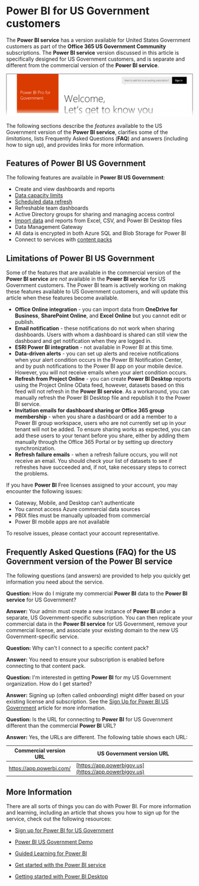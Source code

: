 ﻿<properties
   pageTitle="Power BI for United States Government customers - Overview"
   description="For U.S. Government customers, learn about the features and limitations for the Power BI US Government service"
   services="powerbi"
   documentationCenter=""
   authors="davidiseminger"
   manager="mblythe"
   backup=""
   editor=""
   tags=""
   qualityFocus="no"
   qualityDate=""/>

<tags
   ms.service="powerbi"
   ms.devlang="NA"
   ms.topic="article"
   ms.tgt_pltfrm="NA"
   ms.workload="powerbi"
   ms.date="03/09/2017"
   ms.author="davidi"/>

# Power BI for US Government customers

The **Power BI service** has a version available for United States Government customers as part of the **Office 365 US Government Community** subscriptions. The **Power BI service** version discussed in this article is specifically designed for US Government customers, and is separate and different from the commercial version of the **Power BI service**.

![](media/powerbi-service-govus-overview/service_usgov_overview-1.png)

The following sections describe the *features* available to the US Government version of the **Power BI service**, clarifies some of the *limitations*, lists Frequently Asked Questions (**FAQ**) and answers (including how to sign up), and provides links for more information.


## Features of Power BI US Government

The following features are available in **Power BI US Government**:

-   Create and view dashboards and reports
-   [Data capacity limits](powerbi-admin-manage-your-data-storage-in-power-bi.md)
-   [Scheduled data refresh](powerbi-refresh-data.md)
-   Refreshable team dashboards
-   Active Directory groups for sharing and managing access control
-   [Import data](powerbi-service-get-data.md) and reports from Excel, CSV, and Power BI Desktop files
-   Data Management Gateway
-   All data is encrypted in both Azure SQL and Blob Storage for Power BI
-   Connect to services with [content packs](powerbi-content-packs-services.md)



## Limitations of Power BI US Government

Some of the features that are available in the commercial version of the **Power BI service** are *not* available in the **Power BI service** for US Government customers. The Power BI team is actively working on making these features available to US Government customers, and will update this article when these features become available.

-   **Office Online integration** - you can import data from **OneDrive for Business**, **SharePoint Online**, and **Excel Online** but you cannot edit or publish.
-   **Email notification** - these notifications do not work when sharing dashboards. Users with whom a dashboard is shared can still view the dashboard and get notification when they are logged in.
-   **ESRI Power BI integration** - not available in Power BI at this time.
-   **Data-driven alerts** - you can set up alerts and receive notifications when your alert condition occurs in the Power BI Notification Center, and by push notifications to the Power BI app on your mobile device. However, you will not receive emails when your alert condition occurs.
-   **Refresh from Project Online** - you can create **Power BI Desktop** reports using the Project Online OData feed, however, datasets based on this feed will not refresh in the **Power BI service**.  As a workaround, you can manually refresh the Power BI Desktop file and republish it to the Power BI service.
-   **Invitation emails for dashboard sharing or Office 365 group membership** - when you share a dashboard or add a member to a Power BI group workspace, users who are not currently set up in your tenant will not be added. To ensure sharing works as expected, you can add these users to your tenant before you share, either by adding them manually through the Office 365 Portal or by setting up directory synchronization.
-   **Refresh failure emails** - when a refresh failure occurs, you will not receive an email. You should check your list of datasets to see if refreshes have succeeded and, if not, take necessary steps to correct the problems.


If you have **Power BI** Free licenses assigned to your account, you may encounter the following issues:

-   Gateway, Mobile, and Desktop can’t authenticate
-   You cannot access Azure commercial data sources
-   PBIX files must be manually uploaded from commercial
-   Power BI mobile apps are not available

To resolve issues, please contact your account representative.

## Frequently Asked Questions (FAQ) for the US Government version of the Power BI service

The following questions (and answers) are provided to help you quickly get information you need about the service.

**Question:** How do I migrate my commercial **Power BI** data to the **Power BI service** for US Government?

**Answer:** Your admin must create a new instance of **Power BI** under a separate, US Government-specific subscription. You can then replicate your commercial data in the **Power BI service** for US Government, remove your commercial license, and associate your existing domain to the new US Government-specific service.


**Question:** Why can't I connect to a specific content pack?

**Answer:** You need to ensure your subscription is enabled before connecting to that content pack.


**Question:** I'm interested in getting **Power BI** for my US Government organization. How do I get started?

**Answer:** Signing up (often called *onboarding*) might differ based on your existing license and subscription. See the [Sign Up for Power BI US Government](powerbi-service-govus-signup.md) article for more information.


**Question:** Is the URL for connecting to **Power BI** for US Government different than the commercial **Power BI** URL?

**Answer:** Yes, the URLs are different. The following table shows each URL:

| Commercial version URL | US Government version URL |
|---|---|
| https://app.powerbi.com/ | [https://app.powerbigov.us](https://app.powerbigov.us) |

## More Information

﻿There are all sorts of things you can do with Power BI. For more information and learning, including an article that shows you how to sign up for the service, check out the following resources:

-   [Sign up for Power BI for US Government](powerbi-service-govus-signup.md)

-   <a href="https://channel9.msdn.com/Blogs/Azure/Cognitive-Services-HDInsight-and-Power-BI-on-Azure-Government">Power BI US Government Demo</a>

-   [Guided Learning for Power BI](powerbi-learning-0-0-what-is-power-bi/.md)

-   [Get started with the Power BI service](powerbi-service-get-started.md)

-   [Getting started with Power BI Desktop](powerbi-desktop-getting-started.md)
